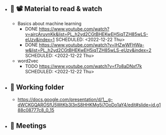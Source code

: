 - ## 📑 📽️ Material to read & watch
	- Basics about machine learning
		- DONE https://www.youtube.com/watch?v=aircAruvnKk&list=PL_h2yd2CGtBHEKwEH5iqTZH85wLS-eUzv&index=1
		  SCHEDULED: <2022-12-22 Thu>
		- DONE https://www.youtube.com/watch?v=IHZwWFHWa-w&list=PL_h2yd2CGtBHEKwEH5iqTZH85wLS-eUzv&index=2
		  SCHEDULED: <2022-12-22 Thu>
	- word2vec
		- TODO https://www.youtube.com/watch?v=f7o8aDNxf7k
		  SCHEDULED: <2022-12-22 Thu>
- ## 📁 Working folder
	- https://docs.google.com/presentation/d/1__g-dWCKGQAROSfU5WtKb3l3nS8HHKMg5i7OoDo1aY4/edit#slide=id.g188c08777c8_0_15
- ## 🤝 Meetings